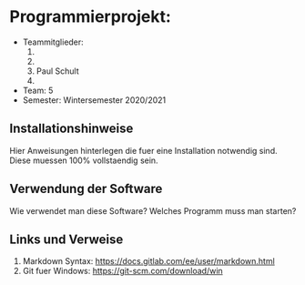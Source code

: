 # Programmierprojekt: <Themenname>

* Teammitglieder:
	1. <Name1>
	2. <Name2>
	3. Paul Schult
	4. <Name4>
* Team: 5
* Semester: Wintersemester 2020/2021

## Installationshinweise

Hier Anweisungen hinterlegen die fuer eine Installation notwendig sind. Diese muessen 100% vollstaendig sein.

## Verwendung der Software

Wie verwendet man diese Software? Welches Programm muss man starten?

## Links und Verweise

1. Markdown Syntax: https://docs.gitlab.com/ee/user/markdown.html
2. Git fuer Windows: https://git-scm.com/download/win